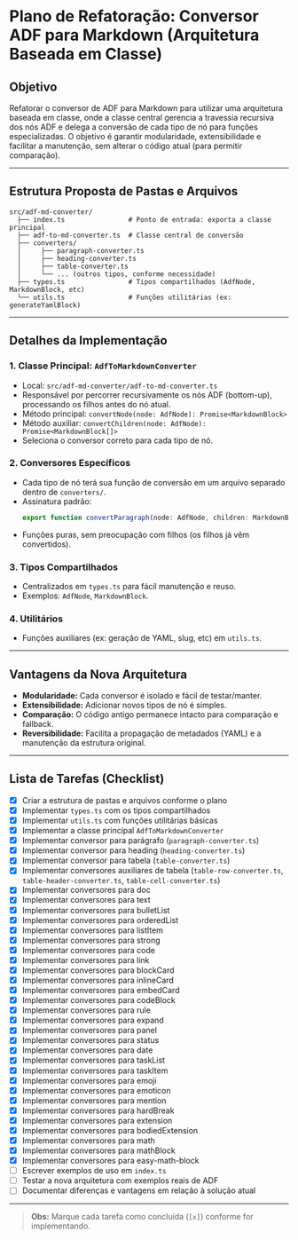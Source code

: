 # Plano de Refatoração: Conversor ADF para Markdown (Arquitetura Baseada em Classe)

## Objetivo

Refatorar o conversor de ADF para Markdown para utilizar uma arquitetura baseada em classe, onde a classe central gerencia a travessia recursiva dos nós ADF e delega a conversão de cada tipo de nó para funções especializadas. O objetivo é garantir modularidade, extensibilidade e facilitar a manutenção, sem alterar o código atual (para permitir comparação).

---

## Estrutura Proposta de Pastas e Arquivos

```
src/adf-md-converter/
  ├── index.ts                # Ponto de entrada: exporta a classe principal
  ├── adf-to-md-converter.ts  # Classe central de conversão
  ├── converters/
  │     ├── paragraph-converter.ts
  │     ├── heading-converter.ts
  │     ├── table-converter.ts
  │     └── ... (outros tipos, conforme necessidade)
  ├── types.ts                # Tipos compartilhados (AdfNode, MarkdownBlock, etc)
  └── utils.ts                # Funções utilitárias (ex: generateYamlBlock)
```

---

## Detalhes da Implementação

### 1. Classe Principal: `AdfToMarkdownConverter`
- Local: `src/adf-md-converter/adf-to-md-converter.ts`
- Responsável por percorrer recursivamente os nós ADF (bottom-up), processando os filhos antes do nó atual.
- Método principal: `convertNode(node: AdfNode): Promise<MarkdownBlock>`
- Método auxiliar: `convertChildren(node: AdfNode): Promise<MarkdownBlock[]>`
- Seleciona o conversor correto para cada tipo de nó.

### 2. Conversores Específicos
- Cada tipo de nó terá sua função de conversão em um arquivo separado dentro de `converters/`.
- Assinatura padrão:
  ```typescript
  export function convertParagraph(node: AdfNode, children: MarkdownBlock[]): MarkdownBlock
  ```
- Funções puras, sem preocupação com filhos (os filhos já vêm convertidos).

### 3. Tipos Compartilhados
- Centralizados em `types.ts` para fácil manutenção e reuso.
- Exemplos: `AdfNode`, `MarkdownBlock`.

### 4. Utilitários
- Funções auxiliares (ex: geração de YAML, slug, etc) em `utils.ts`.

---

## Vantagens da Nova Arquitetura
- **Modularidade:** Cada conversor é isolado e fácil de testar/manter.
- **Extensibilidade:** Adicionar novos tipos de nó é simples.
- **Comparação:** O código antigo permanece intacto para comparação e fallback.
- **Reversibilidade:** Facilita a propagação de metadados (YAML) e a manutenção da estrutura original.

---

## Lista de Tarefas (Checklist)

- [x] Criar a estrutura de pastas e arquivos conforme o plano
- [x] Implementar `types.ts` com os tipos compartilhados
- [x] Implementar `utils.ts` com funções utilitárias básicas
- [x] Implementar a classe principal `AdfToMarkdownConverter`
- [x] Implementar conversor para parágrafo (`paragraph-converter.ts`)
- [x] Implementar conversor para heading (`heading-converter.ts`)
- [x] Implementar conversor para tabela (`table-converter.ts`)
- [x] Implementar conversores auxiliares de tabela (`table-row-converter.ts`, `table-header-converter.ts`, `table-cell-converter.ts`)
- [x] Implementar conversores para doc
- [x] Implementar conversores para text
- [x] Implementar conversores para bulletList
- [x] Implementar conversores para orderedList
- [x] Implementar conversores para listItem
- [x] Implementar conversores para strong
- [x] Implementar conversores para code
- [x] Implementar conversores para link
- [x] Implementar conversores para blockCard
- [x] Implementar conversores para inlineCard
- [x] Implementar conversores para embedCard
- [x] Implementar conversores para codeBlock
- [x] Implementar conversores para rule
- [x] Implementar conversores para expand
- [x] Implementar conversores para panel
- [x] Implementar conversores para status
- [x] Implementar conversores para date
- [x] Implementar conversores para taskList
- [x] Implementar conversores para taskItem
- [x] Implementar conversores para emoji
- [x] Implementar conversores para emoticon
- [x] Implementar conversores para mention
- [x] Implementar conversores para hardBreak
- [x] Implementar conversores para extension
- [x] Implementar conversores para bodiedExtension
- [x] Implementar conversores para math
- [x] Implementar conversores para mathBlock
- [x] Implementar conversores para easy-math-block
- [ ] Escrever exemplos de uso em `index.ts`
- [ ] Testar a nova arquitetura com exemplos reais de ADF
- [ ] Documentar diferenças e vantagens em relação à solução atual

---

> **Obs:** Marque cada tarefa como concluída (`[x]`) conforme for implementando. 